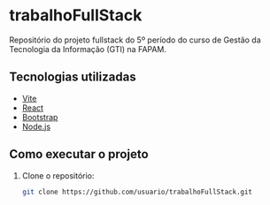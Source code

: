 # trabalhoFullStack

Repositório do projeto fullstack do 5º período do curso de Gestão da Tecnologia da Informação (GTI) na FAPAM.

## Tecnologias utilizadas

- [Vite](https://vitejs.dev/)
- [React](https://react.dev/)
- [Bootstrap](https://getbootstrap.com/)
- [Node.js](https://nodejs.org/)

## Como executar o projeto

1. Clone o repositório:
   ```bash
   git clone https://github.com/usuario/trabalhoFullStack.git
